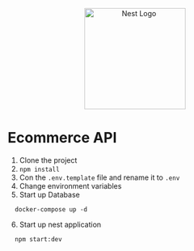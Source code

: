 <p align="center">
  <a href="http://nestjs.com/" target="blank"><img src="https://nestjs.com/img/logo-small.svg" width="200" alt="Nest Logo" /></a>
</p>

# Ecommerce API
1. Clone the project
2. ```npm install```
3. Con the ```.env.template``` file and rename it to ```.env```
4. Change environment variables
5. Start up Database
```
  docker-compose up -d
```
6. Start up nest application 
```
  npm start:dev
```